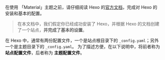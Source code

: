在使用 「Material」主题之前，请仔细阅读 Hexo 的[官方文档](https://hexo.io/zh-cn/docs/index.html)，完成对 Hexo 的安装和基本的配置。

> 在本文档中，我们假定你已经成功安装了 Hexo，并根据 Hexo 的文档创建了一个站点，**并完成了基本的设置**。

在 Hexo 中，通常有两份配置文件，一个是站点根目录下的 `_config.yaml`；另外一个是主题目录下的 `_config.yaml`。
为了描述方便，在以下说明中，将前者称为 **站点配置文件**，后者称为 **主题配置文件**。
